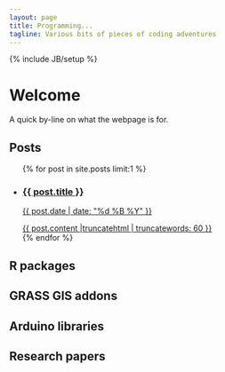 ```yaml
---
layout: page
title: Programming...
tagline: Various bits of pieces of coding adventures 
---
```

{% include JB/setup %}

# Welcome

A quick by-line on what the webpage is for. 

## Posts

<ul class="posts">
{% for post in site.posts limit:1 %}
<li>
                <a href="{{ post.url }}">
                <h3>{{ post.title }}</h3>
                <p class="blogdate">{{ post.date | date: "%d %B %Y" }}</p>
                <div>{{ post.content |truncatehtml | truncatewords: 60 }}</div>
                </a>
              </li>
{% endfor %}
</ul>

## R packages


## GRASS GIS addons

## Arduino libraries

## Research papers









